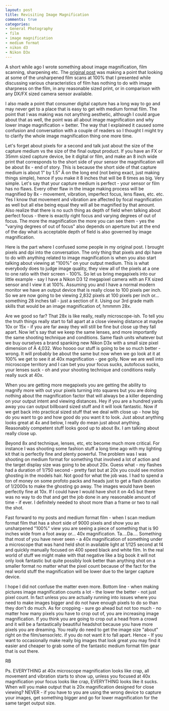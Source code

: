```yaml
---
layout: post
title: Revisiting Image Magnification
comments: true
categories:
- General Photography
- film
- image magnification
- medium format
- nikon d3
- Nikon D3x
---
```

A short while ago I wrote something about image magnification, film scanning, sharpening etc. The <a href="http://photo.rwboyer.com/2009/10/02/megapixels-image-magnification-and-why-you-probably-dont-need-a-new-camera/">original post</a> was making a point that looking at some of the unsharpened film scans at 100% that I presented while discussing various characteristics of film has nothing to do with image sharpness on the film, in any reasonable sized print, or in comparison with any DX/FX sized camera sensor available.

I also made a point that consumer digital capture has a long way to go and may never get to a place that is easy to get with medium format film. The point that I was making was not anything aesthetic, although I could argue about that as well, the point was all about image magnification and why lower image magnification = better. The way that I explained it caused some confusion and conversation with a couple of readers so I thought I might try to clarify the whole image magnification thing one more time.

Let's forget about pixels for a second and talk just about the size of the capture medium vs the size of the final output product. If you have an FX or 35mm sized capture device, be it digital or film, and make an 8 inch wide print that corresponds to the short side of your sensor the magnification will be about 8x - end of story. This is because the short side of that capture medium is about 1" by 1.5" Â on the long end (not being exact, just making things simple), hence if you make it 8 inches that will be 8 times as big. Very simple. Let's say that your capture medium is perfect - your sensor or film has no flaws. Every other flaw in the image making process will be magnified by 8x - movement, vibration, imperfect focus, lens flaws, etc. etc. Yes I know that movement and vibration are affected by focal magnification as well but all else being equal they will all be magnified by that amount. Also realize that there is no such thing as depth of field when talking about perfect focus - there is exactly right focus and varying degrees of out of focus. The more the magnification the more you can see them - yes the "varying degrees of out of focus" also depends on aperture but at the end of the day what is acceptable depth of field is also governed by image magnification.

Here is the part where I confused some people in my original post. I brought pixels and dpi into the conversation. The only thing that pixels and dpi have to do with anything related to image magnification is when you also start talking about viewing at "100%" on your output medium. This is what everybody does to judge image quality, they view all of the pixels at a one to one ratio with their screen - 100%. So let us bring megapixels into our little example - say I have a Nikon D3 12 megapixel camera with an FX sized sensor and I view it at 100%. Assuming you and I have a normal modern monitor we have an output device that is really close to 100 pixels per inch. So we are now going to be viewing 2,832 pixels at 100 pixels per inch or... something 28 inches tall - just a section of it. Using our 3rd grade math skills that would be an image magnification of, hmmmm 28x.

Are we good so far? That 28x is like really, really microscope-ish. To tell you the truth things really start to fall apart at a close viewing distance at maybe 10x or 15x - if you are far away they will still be fine but close up they fall apart. Now let's say that we keep the same lenses, and more importantly the same shooting technique and conditions. Same flash units whatever but we buy ourselves a brand spanking new Nikon D3x with a small size pixel dimension of Â 4,032. Woo hoooo our stuff is going to be so much better - wrong. It will probably be about the same but now when we go look at it at 100% we get to see it at 40x magnification - gee golly. Now we are well into microscope territory and I can bet you your focus sucks, autofocus sucks, your lenses suck - oh and your shooting technique and conditions really really suck at 40x.

When you are getting more megapixels you are getting the ability to magnify more with out your pixels turning into squares but you are doing nothing about the magnification factor that will always be a killer depending on your output intent and viewing distances. Hey if you are a hundred yards away you can output billboard sized stuff and it will look fantastic. Now if we get back into practical sized stuff that we deal with close up - how big do you want to go and how good do you want it to look. Just about anything looks great at 4x and below, I really do mean just about anything. Reasonably competent stuff looks good up to about 8x. I am talking about really close up.

Beyond 8x and technique, lenses, etc, etc become much more critical. For instance I was shooting some fashion stuff a long time ago with my lighting kit that is perfectly fine and plenty powerful. The problem was I was shooting on medium format for something that involved a lot of action and the target display size was going to be about 20x. Guess what - my flashes had a duration of 1/750 second - pretty fast but at 20x you could see motion ghosting in the models hair. Not good for what the job was. I had to spend a ton of money on some profoto packs and heads just to get a flash duration of 1/2000s to make the ghosting go away. The images would have been perfectly fine at 10x. If I could have I would have shot it on 4x5 but there was no way to do that and get the job done in any reasonable amount of time - if ever. I definitely needed to shoot more than a frame or two to nail the shot.

Fast forward to my posts and medium format film - when I scan medium format film that has a short side of 9000 pixels and show you an unsharpened "100%" view you are seeing a piece of something that is 90 inches wide from a foot away or... 40x magnification. Ta....Da.... Something that most of you have never seen - a 40x magnification of something under a microscope that was hand held shot in available light at 1/125 second at f4 and quickly manually focused on 400 speed black and white film. In the real world of stuff we might make with that negative like a big book it will not only look fantastic but quite possibly look better than anything shot on a smaller format no matter what the pixel count because of the fact for the real world stuff the magnification will be lower due to the larger capture device.

I hope I did not confuse the matter even more. Bottom line - when making pictures image magnification counts a lot - the lower the better - not just pixel count. In fact unless you are actually running into issues where you need to make images bigger and do not have enough pixels to do so than they don't do much. As for cropping - sure go ahead but not too much - no matter how many pixels you have to crop out of, you are increasing image magnification. If you think you are going to crop out a head from a crowd and it will be a fantastically beautiful headshot because you have more pixels you are dreaming. You really do need to get the image size "about" right on the film/sensor/etc. if you do not want it to fall apart. Hence - If you want to occasionally make really big images that look great you may find it easier and cheaper to grab some of the fantastic medium format film gear that is out there.

RB

Ps. EVERYTHING at 40x microscope magnification looks like crap, all movement and vibration starts to show up, unless you focused at 40x magnification your focus looks like crap, EVERYTHING looks like it sucks. When will you make output that is 20x magnification designed for close viewing? NEVER - if you have to you are using the wrong device to capture your images, get something bigger and go for lower magnification for the same target output size.